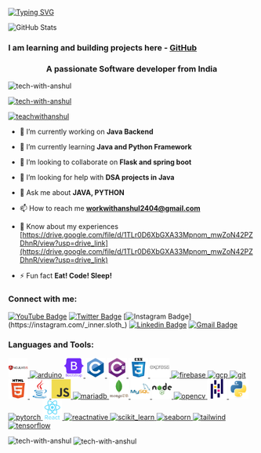 [![Typing SVG](https://readme-typing-svg.herokuapp.com?color=%2336BCF7&center=true&vCenter=true&width=700&lines=नमस्ते+(Namaste),+I+am+Anshul.;Hi+there+👋,+Welcome+to+My+Profile!;+I+am+interested+in+AI,+IoT,+and+Web+Development.+🧠;Always+learning+new+technologies.+💡)](https://git.io/typing-svg)
<!-- You can add your custom stats badge or achievements -->

![GitHub Stats](https://img.shields.io/github/stars/tech-with-anshul?style=flat-square&logo=github&label=GitHub+Stars)

### I am learning and building projects here - [GitHub](https://github.com/tech-with-anshul)

<h3 align="center">A passionate Software developer from India</h3>

<p align="left"> <img src="https://komarev.com/ghpvc/?username=tech-with-anshul&label=Profile%20views&color=0e75b6&style=flat" alt="tech-with-anshul" /> </p>

<p align="left"> <a href="https://github.com/ryo-ma/github-profile-trophy"><img src="https://github-profile-trophy.vercel.app/?username=tech-with-anshul" alt="tech-with-anshul" /></a> </p>

<p align="left"> <a href="https://twitter.com/teachwithanshul" target="blank"><img src="https://img.shields.io/twitter/follow/teachwithanshul?logo=twitter&style=for-the-badge" alt="teachwithanshul" /></a> </p>

- 🔭 I’m currently working on **Java Backend**

- 🌱 I’m currently learning **Java and Python Framework**

- 👯 I’m looking to collaborate on **Flask and spring boot**

- 🤝 I’m looking for help with **DSA projects in Java**

- 💬 Ask me about **JAVA, PYTHON**

- 📫 How to reach me **workwithanshul2404@gmail.com**

- 📄 Know about my experiences [https://drive.google.com/file/d/1TLr0D6XbGXA33Mpnom_mwZoN42PZDhnR/view?usp=drive_link](https://drive.google.com/file/d/1TLr0D6XbGXA33Mpnom_mwZoN42PZDhnR/view?usp=drive_link)

- ⚡ Fun fact **Eat! Code! Sleep!**

<h3 align="left">Connect with me:</h3>
<p align="left">
  
[![YouTube Badge](https://img.shields.io/badge/-@techwithanshul-c4302b?style=flat-square&labelColor=c4302b&logo=youtube&logoColor=white&link=https://www.youtube.com)](https://www.youtube.com) 
[![Twitter Badge](https://img.shields.io/badge/-@techwithanshul-1ca0f1?style=flat-square&labelColor=1ca0f1&logo=twitter&logoColor=white&link=https://twitter.com/techwithanshul)](https://twitter.com/techwithanshul) 
[![Instagram Badge](https://img.shields.io/badge/-@_inner.sloth_-F44747?style=flat-square&labelColor=F44747&logo=instagram&logoColor=white&link=https://instagram.com/_inner.sloth_)](https://instagram.com/_inner.sloth_) 
[![Linkedin Badge](https://img.shields.io/badge/-anshultech1-blue?style=flat-square&logo=Linkedin&logoColor=white&link=https://www.linkedin.com/in/anshultech1/)](https://www.linkedin.com/in/anshultech1/) 
[![Gmail Badge](https://img.shields.io/badge/-workwithanshul2404@gmail.com-c14438?style=flat-square&logo=Gmail&logoColor=white&link=mailto:workwithanshul2404@gmail.com)](mailto:workwithanshul2404@gmail.com)
</p>

<h3 align="left">Languages and Tools:</h3>
<p align="left"> <a href="https://angular.io" target="_blank" rel="noreferrer"> <img src="https://raw.githubusercontent.com/devicons/devicon/master/icons/angularjs/angularjs-original-wordmark.svg" alt="angularjs" width="40" height="40"/> </a> <a href="https://www.arduino.cc/" target="_blank" rel="noreferrer"> <img src="https://cdn.worldvectorlogo.com/logos/arduino-1.svg" alt="arduino" width="40" height="40"/> </a> <a href="https://getbootstrap.com" target="_blank" rel="noreferrer"> <img src="https://raw.githubusercontent.com/devicons/devicon/master/icons/bootstrap/bootstrap-plain-wordmark.svg" alt="bootstrap" width="40" height="40"/> </a> <a href="https://www.cprogramming.com/" target="_blank" rel="noreferrer"> <img src="https://raw.githubusercontent.com/devicons/devicon/master/icons/c/c-original.svg" alt="c" width="40" height="40"/> </a> <a href="https://www.w3schools.com/cs/" target="_blank" rel="noreferrer"> <img src="https://raw.githubusercontent.com/devicons/devicon/master/icons/csharp/csharp-original.svg" alt="csharp" width="40" height="40"/> </a> <a href="https://www.w3schools.com/css/" target="_blank" rel="noreferrer"> <img src="https://raw.githubusercontent.com/devicons/devicon/master/icons/css3/css3-original-wordmark.svg" alt="css3" width="40" height="40"/> </a> <a href="https://expressjs.com" target="_blank" rel="noreferrer"> <img src="https://raw.githubusercontent.com/devicons/devicon/master/icons/express/express-original-wordmark.svg" alt="express" width="40" height="40"/> </a> <a href="https://firebase.google.com/" target="_blank" rel="noreferrer"> <img src="https://www.vectorlogo.zone/logos/firebase/firebase-icon.svg" alt="firebase" width="40" height="40"/> </a> <a href="https://cloud.google.com" target="_blank" rel="noreferrer"> <img src="https://www.vectorlogo.zone/logos/google_cloud/google_cloud-icon.svg" alt="gcp" width="40" height="40"/> </a> <a href="https://git-scm.com/" target="_blank" rel="noreferrer"> <img src="https://www.vectorlogo.zone/logos/git-scm/git-scm-icon.svg" alt="git" width="40" height="40"/> </a> <a href="https://www.w3.org/html/" target="_blank" rel="noreferrer"> <img src="https://raw.githubusercontent.com/devicons/devicon/master/icons/html5/html5-original-wordmark.svg" alt="html5" width="40" height="40"/> </a> <a href="https://www.java.com" target="_blank" rel="noreferrer"> <img src="https://raw.githubusercontent.com/devicons/devicon/master/icons/java/java-original.svg" alt="java" width="40" height="40"/> </a> <a href="https://developer.mozilla.org/en-US/docs/Web/JavaScript" target="_blank" rel="noreferrer"> <img src="https://raw.githubusercontent.com/devicons/devicon/master/icons/javascript/javascript-original.svg" alt="javascript" width="40" height="40"/> </a> <a href="https://mariadb.org/" target="_blank" rel="noreferrer"> <img src="https://www.vectorlogo.zone/logos/mariadb/mariadb-icon.svg" alt="mariadb" width="40" height="40"/> </a> <a href="https://www.mongodb.com/" target="_blank" rel="noreferrer"> <img src="https://raw.githubusercontent.com/devicons/devicon/master/icons/mongodb/mongodb-original-wordmark.svg" alt="mongodb" width="40" height="40"/> </a> <a href="https://www.mysql.com/" target="_blank" rel="noreferrer"> <img src="https://raw.githubusercontent.com/devicons/devicon/master/icons/mysql/mysql-original-wordmark.svg" alt="mysql" width="40" height="40"/> </a> <a href="https://nodejs.org" target="_blank" rel="noreferrer"> <img src="https://raw.githubusercontent.com/devicons/devicon/master/icons/nodejs/nodejs-original-wordmark.svg" alt="nodejs" width="40" height="40"/> </a> <a href="https://opencv.org/" target="_blank" rel="noreferrer"> <img src="https://www.vectorlogo.zone/logos/opencv/opencv-icon.svg" alt="opencv" width="40" height="40"/> </a> <a href="https://pandas.pydata.org/" target="_blank" rel="noreferrer"> <img src="https://raw.githubusercontent.com/devicons/devicon/2ae2a900d2f041da66e950e4d48052658d850630/icons/pandas/pandas-original.svg" alt="pandas" width="40" height="40"/> </a> <a href="https://www.python.org" target="_blank" rel="noreferrer"> <img src="https://raw.githubusercontent.com/devicons/devicon/master/icons/python/python-original.svg" alt="python" width="40" height="40"/> </a> <a href="https://pytorch.org/" target="_blank" rel="noreferrer"> <img src="https://www.vectorlogo.zone/logos/pytorch/pytorch-icon.svg" alt="pytorch" width="40" height="40"/> </a> <a href="https://reactjs.org/" target="_blank" rel="noreferrer"> <img src="https://raw.githubusercontent.com/devicons/devicon/master/icons/react/react-original-wordmark.svg" alt="react" width="40" height="40"/> </a> <a href="https://reactnative.dev/" target="_blank" rel="noreferrer"> <img src="https://reactnative.dev/img/header_logo.svg" alt="reactnative" width="40" height="40"/> </a> <a href="https://scikit-learn.org/" target="_blank" rel="noreferrer"> <img src="https://upload.wikimedia.org/wikipedia/commons/0/05/Scikit_learn_logo_small.svg" alt="scikit_learn" width="40" height="40"/> </a> <a href="https://seaborn.pydata.org/" target="_blank" rel="noreferrer"> <img src="https://seaborn.pydata.org/_images/logo-mark-lightbg.svg" alt="seaborn" width="40" height="40"/> </a> <a href="https://tailwindcss.com/" target="_blank" rel="noreferrer"> <img src="https://www.vectorlogo.zone/logos/tailwindcss/tailwindcss-icon.svg" alt="tailwind" width="40" height="40"/> </a> <a href="https://www.tensorflow.org" target="_blank" rel="noreferrer"> <img src="https://www.vectorlogo.zone/logos/tensorflow/tensorflow-icon.svg" alt="tensorflow" width="40" height="40"/> </a> </p>

<p><img align="left" src="https://github-readme-stats.vercel.app/api/top-langs?username=tech-with-anshul&show_icons=true&locale=en&layout=compact" alt="tech-with-anshul" /></p>

<p>&nbsp;<img align="center" src="https://github-readme-stats.vercel.app/api?username=tech-with-anshul&show_icons=true&locale=en" alt="tech-with-anshul" /></p>

